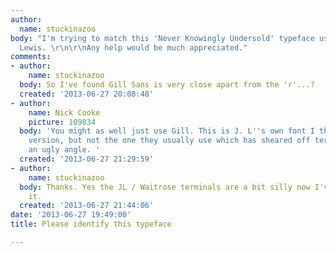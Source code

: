 ```yaml
---
author:
  name: stuckinazoo
body: "I'm trying to match this 'Never Knowingly Undersold' typeface used by John
  Lewis. \r\n\r\nAny help would be much appreciated."
comments:
- author:
    name: stuckinazoo
  body: So I've found Gill Sans is very close apart from the 'r'...?
  created: '2013-06-27 20:08:48'
- author:
    name: Nick Cooke
    picture: 109834
  body: 'You might as well just use Gill. This is J. L''s own font I think, a ''customised''
    version, but not the one they usually use which has sheared off terminals at quite
    an ugly angle. '
  created: '2013-06-27 21:29:59'
- author:
    name: stuckinazoo
  body: Thanks. Yes the JL / Waitrose terminals are a bit silly now I've thought about
    it.
  created: '2013-06-27 21:44:06'
date: '2013-06-27 19:49:00'
title: Please identify this typeface

---
```

